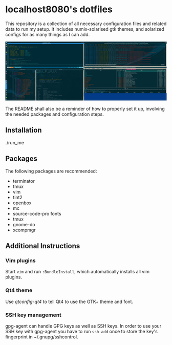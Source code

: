 # localhost8080's dotfiles

This repository is a collection of all necessary configuration files and
related data to run my setup. 
It includes numix-solarised gtk themes, and solarized configs for as many things as I can add.

![snapshot of localhosts setup](https://raw.githubusercontent.com/localhost8080/dotfiles/master/screenshot.png)

The README shall also be a reminder of how to properly set it up, involving
the needed packages and configuration steps.


## Installation

./run_me

## Packages

The following packages are recommended:

* terminator
* tmux
* vim
* tint2
* openbox
* mc
* source-code-pro fonts
* tmux
* gnome-do
* xcompmgr

## Additional Instructions

### Vim plugins

Start ``vim`` and run ``:BundleInstall``, which automatically installs all vim plugins.

### Qt4 theme

Use _qtconfig-qt4_ to tell Qt4 to use the GTK+ theme and font.

### SSH key management

gpg-agent can handle GPG keys as well as SSH keys. In order to use your SSH key
with gpg-agent you have to run ``ssh-add`` once to store the key's fingerprint
in ~/.gnupg/sshcontrol.

